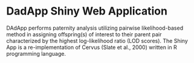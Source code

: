 # DadApp Shiny Web Application
DAdApp performs paternity analysis utilizing pairwise likelihood-based method in assigning offspring(s) of interest to their parent pair characterized by the highest
log-likelihood ratio (LOD scores).
The Shiny App is a re-implementation of Cervus (Slate et al., 2000) written in R programming language.

